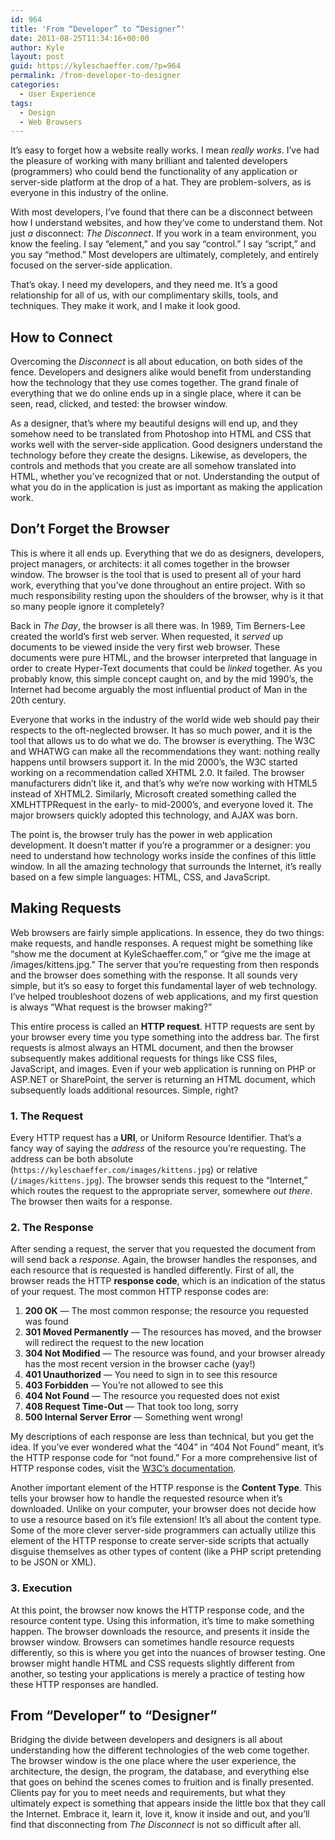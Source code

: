 ```yaml
---
id: 964
title: 'From “Developer” to “Designer”'
date: 2011-08-25T11:34:16+00:00
author: Kyle
layout: post
guid: https://kyleschaeffer.com/?p=964
permalink: /from-developer-to-designer
categories:
  - User Experience
tags:
  - Design
  - Web Browsers
---
```

It’s easy to forget how a website really works. I mean _really works_. I’ve had the pleasure of working with many brilliant and talented developers (programmers) who could bend the functionality of any application or server-side platform at the drop of a hat. They are problem-solvers, as is everyone in this industry of the online.

With most developers, I’ve found that there can be a disconnect between how I understand websites, and how they’ve come to understand them. Not just _a_ disconnect: _The Disconnect_. If you work in a team environment, you know the feeling. I say “element,” and you say “control.” I say “script,” and you say “method.” Most developers are ultimately, completely, and entirely focused on the server-side application.

That’s okay. I need my developers, and they need me. It’s a good relationship for all of us, with our complimentary skills, tools, and techniques. They make it work, and I make it look good.

## How to Connect

Overcoming the _Disconnect_ is all about education, on both sides of the fence. Developers and designers alike would benefit from understanding how the technology that they use comes together. The grand finale of everything that we do online ends up in a single place, where it can be seen, read, clicked, and tested: the browser window.

As a designer, that’s where my beautiful designs will end up, and they somehow need to be translated from Photoshop into HTML and CSS that works well with the server-side application. Good designers understand the technology before they create the designs. Likewise, as developers, the controls and methods that you create are all somehow translated into HTML, whether you’ve recognized that or not. Understanding the output of what you do in the application is just as important as making the application work.

## Don’t Forget the Browser

This is where it all ends up. Everything that we do as designers, developers, project managers, or architects: it all comes together in the browser window. The browser is the tool that is used to present all of your hard work, everything that you’ve done throughout an entire project. With so much responsibility resting upon the shoulders of the browser, why is it that so many people ignore it completely?

Back in _The Day_, the browser is all there was. In 1989, Tim Berners-Lee created the world’s first web server. When requested, it _served_ up documents to be viewed inside the very first web browser. These documents were pure HTML, and the browser interpreted that language in order to create Hyper-Text documents that could be _linked_ together. As you probably know, this simple concept caught on, and by the mid 1990’s, the Internet had become arguably the most influential product of Man in the 20th century.

Everyone that works in the industry of the world wide web should pay their respects to the oft-neglected browser. It has so much power, and it is the tool that allows us to do what we do. The browser is everything. The W3C and WHATWG can make all the recommendations they want: nothing really happens until browsers support it. In the mid 2000’s, the W3C started working on a recommendation called XHTML 2.0. It failed. The browser manufacturers didn’t like it, and that’s why we’re now working with HTML5 instead of XHTML2. Similarly, Microsoft created something called the XMLHTTPRequest in the early- to mid-2000’s, and everyone loved it. The major browsers quickly adopted this technology, and AJAX was born.

The point is, the browser truly has the power in web application development. It doesn’t matter if you’re a programmer or a designer: you need to understand how technology works inside the confines of this little window. In all the amazing technology that surrounds the Internet, it’s really based on a few simple languages: HTML, CSS, and JavaScript.

## Making Requests

Web browsers are fairly simple applications. In essence, they do two things: make requests, and handle responses. A request might be something like “show me the document at KyleSchaeffer.com,” or “give me the image at /images/kittens.jpg.” The server that you’re requesting from then responds and the browser does something with the response. It all sounds very simple, but it’s so easy to forget this fundamental layer of web technology. I’ve helped troubleshoot dozens of web applications, and my first question is always “What request is the browser making?”

This entire process is called an **HTTP request**. HTTP requests are sent by your browser every time you type something into the address bar. The first requests is almost always an HTML document, and then the browser subsequently makes additional requests for things like CSS files, JavaScript, and images. Even if your web application is running on PHP or ASP.NET or SharePoint, the server is returning an HTML document, which subsequently loads additional resources. Simple, right?

### 1. The Request

Every HTTP request has a **URI**, or Uniform Resource Identifier. That’s a fancy way of saying the _address_ of the resource you’re requesting. The address can be both absolute (`https://kyleschaeffer.com/images/kittens.jpg`) or relative (`/images/kittens.jpg`). The browser sends this request to the “Internet,” which routes the request to the appropriate server, somewhere _out there_. The browser then waits for a response.

### 2. The Response

After sending a request, the server that you requested the document from will send back a _response_. Again, the browser handles the responses, and each resource that is requested is handled differently. First of all, the browser reads the HTTP **response code**, which is an indication of the status of your request. The most common HTTP response codes are:

  1. **200 OK** &mdash; The most common response; the resource you requested was found
  2. **301 Moved Permanently** &mdash; The resources has moved, and the browser will redirect the request to the new location
  3. **304 Not Modified** &mdash; The resource was found, and your browser already has the most recent version in the browser cache (yay!)
  4. **401 Unauthorized** &mdash; You need to sign in to see this resource
  5. **403 Forbidden** &mdash; You’re not allowed to see this
  6. **404 Not Found** &mdash; The resource you requested does not exist
  7. **408 Request Time-Out** &mdash; That took too long, sorry
  8. **500 Internal Server Error** &mdash; Something went wrong!

My descriptions of each response are less than technical, but you get the idea. If you’ve ever wondered what the “404” in “404 Not Found” meant, it’s the HTTP response code for “not found.” For a more comprehensive list of HTTP response codes, visit the [W3C’s documentation](http://www.w3.org/Protocols/rfc2616/rfc2616-sec6.html).

Another important element of the HTTP response is the **Content Type**. This tells your browser how to handle the requested resource when it’s downloaded. Unlike on your computer, your browser does not decide how to use a resource based on it’s file extension! It’s all about the content type. Some of the more clever server-side programmers can actually utilize this element of the HTTP response to create server-side scripts that actually disguise themselves as other types of content (like a PHP script pretending to be JSON or XML).

### 3. Execution

At this point, the browser now knows the HTTP response code, and the resource content type. Using this information, it’s time to make something happen. The browser downloads the resource, and presents it inside the browser window. Browsers can sometimes handle resource requests differently, so this is where you get into the nuances of browser testing. One browser might handle HTML and CSS requests slightly different from another, so testing your applications is merely a practice of testing how these HTTP responses are handled.

## From “Developer” to “Designer”

Bridging the divide between developers and designers is all about understanding how the different technologies of the web come together. The browser window is the one place where the user experience, the architecture, the design, the program, the database, and everything else that goes on behind the scenes comes to fruition and is finally presented. Clients pay for you to meet needs and requirements, but what they ultimately expect is something that appears inside the little box that they call the Internet. Embrace it, learn it, love it, know it inside and out, and you’ll find that disconnecting from _The Disconnect_ is not so difficult after all.
